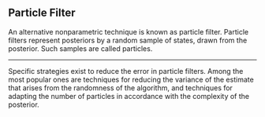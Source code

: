 ## Particle Filter
An alternative nonparametric technique is known as particle filter. Particle filters represent posteriors by a random sample of states, drawn from the posterior. Such samples are called particles. 

----

Specific strategies exist to reduce the error in particle filters. Among the most popular ones are techniques for reducing the variance of the estimate that arises from the randomness of the algorithm, and techniques for adapting the number of particles in accordance with the complexity of the posterior.
